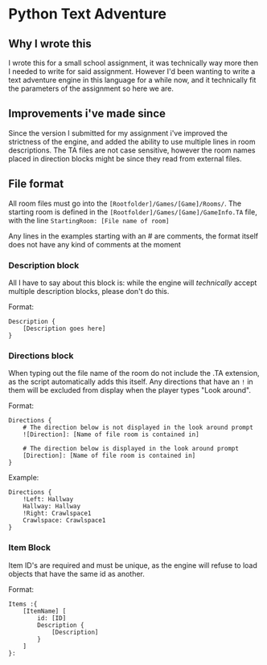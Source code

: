 # Python Text Adventure

## Why I wrote this
I wrote this for a small school assignment, it was technically way more then I needed to write for said assignment. However I'd been wanting to write a text adventure engine in this language for a while now, and it technically fit the parameters of the assignment so here we are. 

## Improvements i've made since
Since the version I submitted for my assignment i've improved the strictness of the engine, and added the ability to use multiple lines in room descriptions. The TA files are not case sensitive, however the room names placed in direction blocks might be since they read from external files.

## File format

All room files must go into the `[Rootfolder]/Games/[Game]/Rooms/`. The starting room is defined in the `[Rootfolder]/Games/[Game]/GameInfo.TA` file, with the line `StartingRoom: [File name of room]` 

Any lines in the examples starting with an # are comments, the format itself does not have any kind of comments at the moment

### Description block
All I have to say about this block is: while the engine will *technically* accept multiple description blocks, please don't do this. 

Format:

```
Description {
    [Description goes here]
}
```

### Directions block

When typing out the file name of the room do not include the .TA extension, as the script automatically adds this itself. Any directions that have an  `!` in them will be excluded from display when the player types "Look around". 

Format:

```
Directions {
    # The direction below is not displayed in the look around prompt
    ![Direction]: [Name of file room is contained in]

    # The direction below is displayed in the look around prompt
    [Direction]: [Name of file room is contained in]
}
```

Example:

```
Directions {
    !Left: Hallway
    Hallway: Hallway
    !Right: Crawlspace1
    Crawlspace: Crawlspace1
}
```

### Item Block

Item ID's are required and must be unique, as the engine will refuse to load objects that have the same id as another. 

Format:

```
Items :{
    [ItemName] [
        id: [ID]
        Description {
            [Description]
        }
    ]
}:
```
